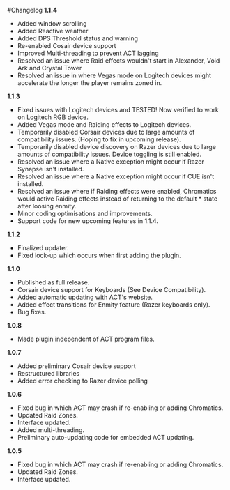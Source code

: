 #Changelog
**1.1.4**
* Added window scrolling
* Added Reactive weather
* Added DPS Threshold status and warning
* Re-enabled Cosair device support
* Improved Multi-threading to prevent ACT lagging
* Resolved an issue where Raid effects wouldn't start in Alexander, Void Ark and Crystal Tower
* Resolved an issue in where Vegas mode on Logitech devices might accelerate the longer the player remains zoned in.

**1.1.3**

* Fixed issues with Logitech devices and TESTED! Now verified to work on Logitech RGB device.
* Added Vegas mode and Raiding effects to Logitech devices.
* Temporarily disabled Corsair devices due to large amounts of compatibility issues. (Hoping to fix in upcoming release).
* Temporarily disabled device discovery on Razer devices due to large amounts of compatibility issues. Device toggling is still enabled.
* Resolved an issue where a Native exception might occur if Razer Synapse isn't installed.
* Resolved an issue where a Native exception might occur if CUE isn't installed.
* Resolved an issue where if Raiding effects were enabled, Chromatics would active Raiding effects instead of returning to the default * state after loosing enmity.
* Minor coding optimisations and improvements.
* Support code for new upcoming features in 1.1.4.

**1.1.2**
* Finalized updater.
* Fixed lock-up which occurs when first adding the plugin.

**1.1.0**

* Published as full release.
* Corsair device support for Keyboards (See Device Compatibility).
* Added automatic updating with ACT's website.
* Added effect transitions for Enmity feature (Razer keyboards only).
* Bug fixes.

**1.0.8**

* Made plugin independent of ACT program files.

**1.0.7**

* Added preliminary Cosair device support
* Restructured libraries
* Added error checking to Razer device polling

**1.0.6**

* Fixed bug in which ACT may crash if re-enabling or adding Chromatics.
* Updated Raid Zones.
* Interface updated.
* Added multi-threading.
* Preliminary auto-updating code for embedded ACT updating.

**1.0.5**

* Fixed bug in which ACT may crash if re-enabling or adding Chromatics.
* Updated Raid Zones.
* Interface updated.
